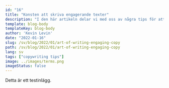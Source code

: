 ```yaml
---
id: "16"
title: "Konsten att skriva engagerande texter"
description: "I den här artikeln delar vi med oss av några tips för att skriva effektiva texter som engagerar din publik och ger resultat."
template: blog-body
templateKey: blog-body
author: 'Kevin Levin'
date: "2022-01-16"
slug: /sv/blog/2022/01/art-of-writing-engaging-copy
path: /sv/blog/2022/01/art-of-writing-engaging-copy
lang: sv
tags: ["copywriting tips"]
image: ../images/terms.png
imageStatus: false
---
```

Detta är ett testinlägg.
